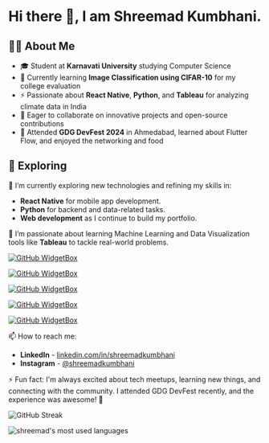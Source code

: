 # Hi there 👋, I am Shreemad Kumbhani.

## 🧑‍💻 About Me
- 🎓 Student at **Karnavati University** studying Computer Science
- 🌱 Currently learning **Image Classification using CIFAR-10** for my college evaluation
- ⚡ Passionate about **React Native**, **Python**, and **Tableau** for analyzing climate data in India
- 🤝 Eager to collaborate on innovative projects and open-source contributions
- 🎉 Attended **GDG DevFest 2024** in Ahmedabad, learned about Flutter Flow, and enjoyed the networking and food

## 🧐 Exploring

🔭 I’m currently exploring new technologies and refining my skills in:
- **React Native** for mobile app development.
- **Python** for backend and data-related tasks.
- **Web development** as I continue to build my portfolio.

🌱 I’m passionate about learning Machine Learning and Data Visualization tools like **Tableau** to tackle real-world problems.


[![GitHub WidgetBox](https://github-widgetbox.vercel.app/api/profile?username=ShreemadKumbhani&data=followers,repositories,stars&theme=darkmode)](https://github.com/Jurredr/github-widgetbox)

[![GitHub WidgetBox](https://github-widgetbox.vercel.app/api/skills?languages=html,css,js,java,mysql,c,python,bash&theme=darkmode&includeNames=true)](https://github.com/Jurredr/github-widgetbox)

[![GitHub WidgetBox](https://github-widgetbox.vercel.app/api/skills?frameworks=react&theme=darkmode&includeNames=true)](https://github.com/Jurredr/github-widgetbox)

[![GitHub WidgetBox](https://github-widgetbox.vercel.app/api/skills?tools=git,npm,jupyter,nodejs,firebase&theme=darkmode&includeNames=true)](https://github.com/Jurredr/github-widgetbox)

[![GitHub WidgetBox](https://github-widgetbox.vercel.app/api/skills?software=linux,windows,vscode&theme=darkmode&includeNames=true)](https://github.com/Jurredr/github-widgetbox)

📫 How to reach me:
- **LinkedIn** - [linkedin.com/in/shreemadkumbhani](https://www.linkedin.com/in/shreemadkumbhani/)
- **Instagram** - [@shreemadkumbhani](https://www.instagram.com/shreemad_k14?igsh=NW1obWZkYmhsdXVu&utm_source=qr)

⚡ Fun fact: I'm always excited about tech meetups, learning new things, and connecting with the community. I attended GDG DevFest recently, and the experience was awesome! 🎉

![GitHub Streak](https://github-readme-streak-stats.herokuapp.com/?user=shreemadkumbhani&theme=radical)

<img src="https://github-readme-stats.vercel.app/api/top-langs?username=shreemadkumbhani&show_icons=true&locale=en&layout=compact&theme=chartreuse-dark" alt="shreemad's most used languages" />
